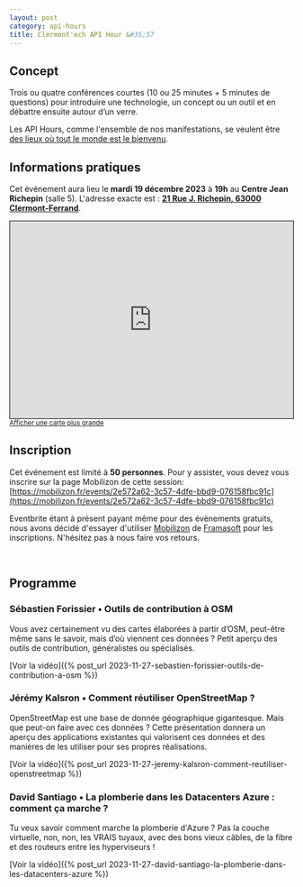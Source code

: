 ```yaml
---
layout: post
category: api-hours
title: Clermont'ech API Hour &#35;57
---
```


## Concept

Trois ou quatre conférences courtes (10 ou 25 minutes + 5 minutes de questions)
pour introduire une technologie, un concept ou un outil et en débattre ensuite
autour d’un verre.

Les API Hours, comme l'ensemble de nos manifestations, se veulent être [des
lieux où tout le monde est le bienvenu](/code-of-conduct.html).

## Informations pratiques

Cet événement aura lieu le **mardi 19 décembre 2023** à **19h** au **Centre Jean Richepin** (salle 5). L'adresse
exacte est : [**21 Rue J. Richepin, 63000 Clermont-Ferrand**](https://www.openstreetmap.org/#map=19/45.78186/3.08506).

<iframe width="100%" height="350" frameborder="0" scrolling="no" marginheight="0" marginwidth="0" src="https://www.openstreetmap.org/export/embed.html?bbox=3.0836096405982976%2C45.780990896595334%2C3.0871394276618958%2C45.78265381775845&amp;layer=mapnik&amp;marker=45.78182142810052%2C3.0853745341300964" style="border: 1px solid black"></iframe>
<br/><small><a href="https://www.openstreetmap.org/#map=19/45.75885/3.13007">Afficher une carte plus grande</a></small>
<br/>

## Inscription

Cet événement est limité à **50 personnes**. Pour y assister, vous devez vous
inscrire sur la page Mobilizon de cette session:
[https://mobilizon.fr/events/2e572a62-3c57-4dfe-bbd9-076158fbc91c](https://mobilizon.fr/events/2e572a62-3c57-4dfe-bbd9-076158fbc91c)

Eventbrite étant à présent payant même pour des évènements gratuits, nous avons
décidé d'essayer d'utiliser [Mobilizon](https://mobilizon.fr) de
[Framasoft](https://framasoft.org/) pour les inscriptions.
N'hésitez pas à nous faire vos retours.

<br/>

## Programme

### Sébastien Forissier • Outils de contribution à OSM

Vous avez certainement vu des cartes élaborées à partir d’OSM, peut-être
même sans le savoir, mais d’où viennent ces données ?
Petit aperçu des outils de contribution, généralistes ou spécialisés.

[Voir la vidéo]({% post_url 2023-11-27-sebastien-forissier-outils-de-contribution-a-osm %})


### Jérémy Kalsron • Comment réutiliser OpenStreetMap ?

OpenStreetMap est une base de donnée géographique gigantesque.
Mais que peut-on faire avec ces données ?
Cette présentation donnera un aperçu des applications existantes qui valorisent ces données
et des manières de les utiliser pour ses propres réalisations.

[Voir la vidéo]({% post_url 2023-11-27-jeremy-kalsron-comment-reutiliser-openstreetmap %})

### David Santiago • La plomberie dans les Datacenters Azure : comment ça marche ?

Tu veux savoir comment marche la plomberie d'Azure ?
Pas la couche virtuelle, non, non, les VRAIS tuyaux, avec des bons vieux câbles,
de la fibre et des routeurs entre les hyperviseurs !

[Voir la vidéo]({% post_url 2023-11-27-david-santiago-la-plomberie-dans-les-datacenters-azure %})
